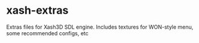 # xash-extras
Extras files for Xash3D SDL engine. Includes textures for WON-style menu, some recommended configs, etc

